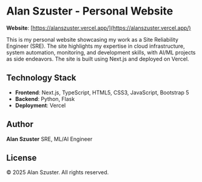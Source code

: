 # Alan Szuster - Personal Website

**Website**: [https://alanszuster.vercel.app/](https://alanszuster.vercel.app/)

This is my personal website showcasing my work as a Site Reliability Engineer (SRE). The site highlights my expertise in cloud infrastructure, system automation, monitoring, and development skills, with AI/ML projects as side endeavors. The site is built using Next.js and deployed on Vercel.

## Technology Stack

- **Frontend**: Next.js, TypeScript, HTML5, CSS3, JavaScript, Bootstrap 5
- **Backend**: Python, Flask
- **Deployment**: Vercel

## Author

**Alan Szuster**
SRE, ML/AI Engineer

## License

© 2025 Alan Szuster. All rights reserved.
